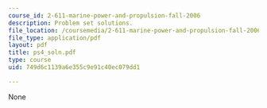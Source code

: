```yaml
---
course_id: 2-611-marine-power-and-propulsion-fall-2006
description: Problem set solutions.
file_location: /coursemedia/2-611-marine-power-and-propulsion-fall-2006/749d6c1139a6e355c9e91c40ec079dd1_ps4_soln.pdf
file_type: application/pdf
layout: pdf
title: ps4_soln.pdf
type: course
uid: 749d6c1139a6e355c9e91c40ec079dd1

---
```

None
